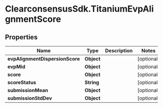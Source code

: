 # ClearconsensusSdk.TitaniumEvpAlignmentScore

## Properties

Name | Type | Description | Notes
------------ | ------------- | ------------- | -------------
**evpAlignmentDispersionScore** | **Object** |  | [optional] 
**evpMid** | **Object** |  | [optional] 
**score** | **Object** |  | [optional] 
**scoreStatus** | **String** |  | [optional] 
**submissionMean** | **Object** |  | [optional] 
**submissionStdDev** | **Object** |  | [optional] 


